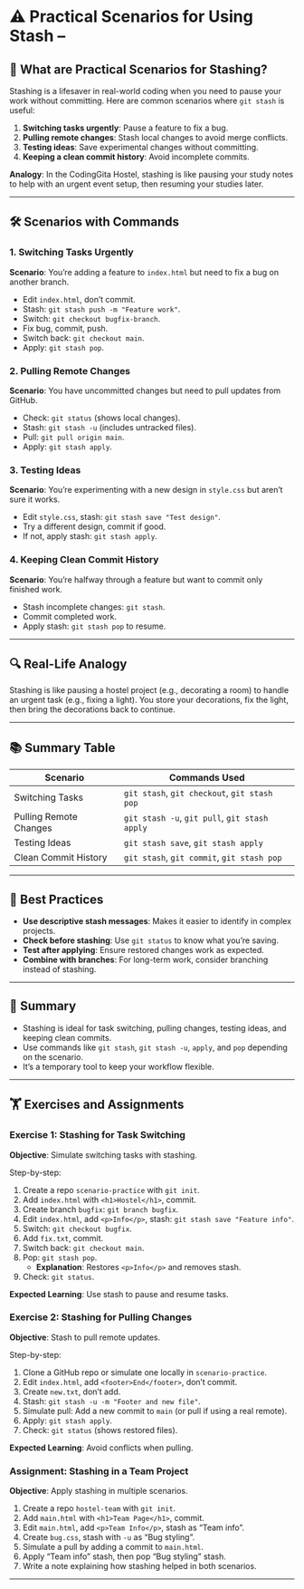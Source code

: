 # ⚠️ Practical Scenarios for Using Stash – 

## 📌 What are Practical Scenarios for Stashing?

Stashing is a lifesaver in real-world coding when you need to pause your work without committing. Here are common scenarios where `git stash` is useful:
1. **Switching tasks urgently**: Pause a feature to fix a bug.
2. **Pulling remote changes**: Stash local changes to avoid merge conflicts.
3. **Testing ideas**: Save experimental changes without committing.
4. **Keeping a clean commit history**: Avoid incomplete commits.

**Analogy**: In the CodingGita Hostel, stashing is like pausing your study notes to help with an urgent event setup, then resuming your studies later.

---

## 🛠 Scenarios with Commands

### 1. Switching Tasks Urgently
**Scenario**: You’re adding a feature to `index.html` but need to fix a bug on another branch.
- Edit `index.html`, don’t commit.
- Stash: `git stash push -m "Feature work"`.
- Switch: `git checkout bugfix-branch`.
- Fix bug, commit, push.
- Switch back: `git checkout main`.
- Apply: `git stash pop`.

### 2. Pulling Remote Changes
**Scenario**: You have uncommitted changes but need to pull updates from GitHub.
- Check: `git status` (shows local changes).
- Stash: `git stash -u` (includes untracked files).
- Pull: `git pull origin main`.
- Apply: `git stash apply`.

### 3. Testing Ideas
**Scenario**: You’re experimenting with a new design in `style.css` but aren’t sure it works.
- Edit `style.css`, stash: `git stash save "Test design"`.
- Try a different design, commit if good.
- If not, apply stash: `git stash apply`.

### 4. Keeping Clean Commit History
**Scenario**: You’re halfway through a feature but want to commit only finished work.
- Stash incomplete changes: `git stash`.
- Commit completed work.
- Apply stash: `git stash pop` to resume.

---

## 🔍 Real-Life Analogy

Stashing is like pausing a hostel project (e.g., decorating a room) to handle an urgent task (e.g., fixing a light). You store your decorations, fix the light, then bring the decorations back to continue.

---

## 📚 Summary Table

| Scenario                   | Commands Used                              |
|----------------------------|--------------------------------------------|
| Switching Tasks            | `git stash`, `git checkout`, `git stash pop` |
| Pulling Remote Changes     | `git stash -u`, `git pull`, `git stash apply` |
| Testing Ideas              | `git stash save`, `git stash apply`        |
| Clean Commit History       | `git stash`, `git commit`, `git stash pop` |

---

## 🔧 Best Practices

- **Use descriptive stash messages**: Makes it easier to identify in complex projects.
- **Check before stashing**: Use `git status` to know what you’re saving.
- **Test after applying**: Ensure restored changes work as expected.
- **Combine with branches**: For long-term work, consider branching instead of stashing.

---

## 📝 Summary

- Stashing is ideal for task switching, pulling changes, testing ideas, and keeping clean commits.
- Use commands like `git stash`, `git stash -u`, `apply`, and `pop` depending on the scenario.
- It’s a temporary tool to keep your workflow flexible.

---

## 🏋️ Exercises and Assignments

### Exercise 1: Stashing for Task Switching
**Objective**: Simulate switching tasks with stashing.

Step-by-step:
1. Create a repo `scenario-practice` with `git init`.
2. Add `index.html` with `<h1>Hostel</h1>`, commit.
3. Create branch `bugfix`: `git branch bugfix`.
4. Edit `index.html`, add `<p>Info</p>`, stash: `git stash save "Feature info"`.
5. Switch: `git checkout bugfix`.
6. Add `fix.txt`, commit.
7. Switch back: `git checkout main`.
8. Pop: `git stash pop`.
   - **Explanation**: Restores `<p>Info</p>` and removes stash.
9. Check: `git status`.

**Expected Learning**: Use stash to pause and resume tasks.

### Exercise 2: Stashing for Pulling Changes
**Objective**: Stash to pull remote updates.

Step-by-step:
1. Clone a GitHub repo or simulate one locally in `scenario-practice`.
2. Edit `index.html`, add `<footer>End</footer>`, don’t commit.
3. Create `new.txt`, don’t add.
4. Stash: `git stash -u -m "Footer and new file"`.
5. Simulate pull: Add a new commit to `main` (or pull if using a real remote).
6. Apply: `git stash apply`.
7. Check: `git status` (shows restored files).

**Expected Learning**: Avoid conflicts when pulling.

### Assignment: Stashing in a Team Project
**Objective**: Apply stashing in multiple scenarios.

1. Create a repo `hostel-team` with `git init`.
2. Add `main.html` with `<h1>Team Page</h1>`, commit.
3. Edit `main.html`, add `<p>Team Info</p>`, stash as “Team info”.
4. Create `bug.css`, stash with `-u` as “Bug styling”.
5. Simulate a pull by adding a commit to `main.html`.
6. Apply “Team info” stash, then pop “Bug styling” stash.
7. Write a note explaining how stashing helped in both scenarios.


---
